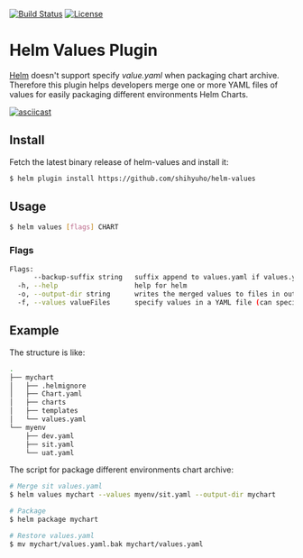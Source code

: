 [![Build Status](https://travis-ci.org/shihyuho/helm-values.svg?branch=master)](https://travis-ci.org/shihyuho/helm-values
)
[![License](https://img.shields.io/badge/License-Apache%202.0-blue.svg)](https://github.com/shihyuho/helm-values/blob/master/LICENSE)

# Helm Values Plugin

[Helm](https://github.com/helm/helm) doesn't support specify *value.yaml* when packaging chart archive. Therefore this plugin helps developers merge one or more YAML files of values for easily packaging different environments Helm Charts.

[![asciicast](https://asciinema.org/a/195362.png)](https://asciinema.org/a/195362)

## Install

Fetch the latest binary release of helm-values and install it:
 
```sh
$ helm plugin install https://github.com/shihyuho/helm-values
```

## Usage
 
```sh
$ helm values [flags] CHART
```

### Flags

```sh
Flags:
      --backup-suffix string   suffix append to values.yaml if values.yaml already exist in output-dir (default ".bak")
  -h, --help                   help for helm
  -o, --output-dir string      writes the merged values to files in output-dir instead of stdout
  -f, --values valueFiles      specify values in a YAML file (can specify multiple) (default [])
```

## Example

The structure is like:

```sh
.
├── mychart
│   ├── .helmignore
│   ├── Chart.yaml
│   ├── charts
│   ├── templates
│   └── values.yaml
└── myenv
    ├── dev.yaml
    ├── sit.yaml
    └── uat.yaml
```

The script for package different environments chart archive:

```sh
# Merge sit values.yaml
$ helm values mychart --values myenv/sit.yaml --output-dir mychart

# Package
$ helm package mychart

# Restore values.yaml
$ mv mychart/values.yaml.bak mychart/values.yaml
```

